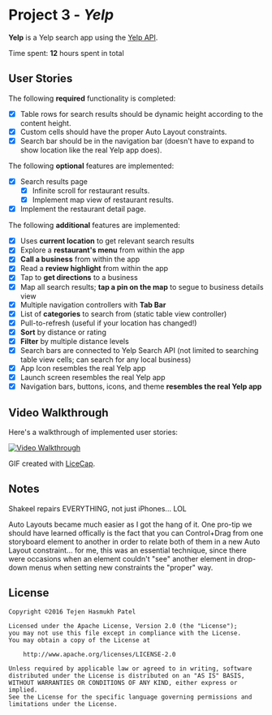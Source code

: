 # Project 3 - *Yelp*

**Yelp** is a Yelp search app using the [Yelp API](http://www.yelp.com/developers/documentation/v2/search_api).

Time spent: **12** hours spent in total

## User Stories

The following **required** functionality is completed:

- [X] Table rows for search results should be dynamic height according to the content height.
- [X] Custom cells should have the proper Auto Layout constraints.
- [X] Search bar should be in the navigation bar (doesn't have to expand to show location like the real Yelp app does).

The following **optional** features are implemented:

- [X] Search results page
   - [X] Infinite scroll for restaurant results.
   - [X] Implement map view of restaurant results.
- [X] Implement the restaurant detail page.

The following **additional** features are implemented:

- [X] Uses **current location** to get relevant search results
- [X] Explore a **restaurant's menu** from within the app
- [X] **Call a business** from within the app
- [X] Read a **review highlight** from within the app
- [X] Tap to **get directions** to a business
- [X] Map all search results; **tap a pin on the map** to segue to business details view
- [X] Multiple navigation controllers with **Tab Bar**
- [X] List of **categories** to search from (static table view controller)
- [X] Pull-to-refresh (useful if your location has changed!)
- [X] **Sort** by distance or rating
- [X] **Filter** by multiple distance levels
- [X] Search bars are connected to Yelp Search API (not limited to searching table view cells; can search for any local business)
- [X] App Icon resembles the real Yelp app
- [X] Launch screen resembles the real Yelp app
- [X] Navigation bars, buttons, icons, and theme **resembles the real Yelp app**

## Video Walkthrough 

Here's a walkthrough of implemented user stories:

[<img src='http://img.tejen.net/f9fe1d49e30c68307ffa4b1fb39b16cc.gif' title='Video Walkthrough' width='' alt='Video Walkthrough' />](http://x.tejen.net/284)

GIF created with [LiceCap](http://www.cockos.com/licecap/).

## Notes

Shakeel repairs EVERYTHING, not just iPhones... LOL

Auto Layouts became much easier as I got the hang of it. One pro-tip we should have learned offically is the fact that you can Control+Drag from one storyboard element to another in order to relate both of them in a new Auto Layout constraint... for me, this was an essential technique, since there were occasions when an element couldn't "see" another element in drop-down menus when setting new constraints the "proper" way.

## License

    Copyright ©2016 Tejen Hasmukh Patel

    Licensed under the Apache License, Version 2.0 (the "License");
    you may not use this file except in compliance with the License.
    You may obtain a copy of the License at

        http://www.apache.org/licenses/LICENSE-2.0

    Unless required by applicable law or agreed to in writing, software
    distributed under the License is distributed on an "AS IS" BASIS,
    WITHOUT WARRANTIES OR CONDITIONS OF ANY KIND, either express or implied.
    See the License for the specific language governing permissions and
    limitations under the License.
